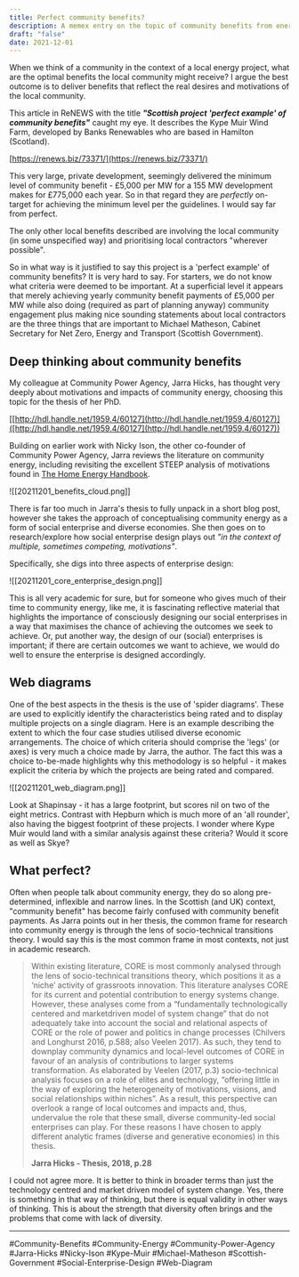 ```yaml
---
title: Perfect community benefits?
description: A memex entry on the topic of community benefits from energy projects
draft: "false"
date: 2021-12-01
---
```


When we think of a community in the context of a local energy project, what are the optimal benefits the local community might receive? I argue the best outcome is to deliver benefits that reflect the real desires and motivations of the local community.

This article in ReNEWS with the title **_"Scottish project 'perfect example' of community benefits"_** caught my eye. It describes the Kype Muir Wind Farm, developed by Banks Renewables who are based in Hamilton (Scotland).

[https://renews.biz/73371/](https://renews.biz/73371/)

This very large, private development, seemingly delivered the minimum level of community benefit - £5,000 per MW for a 155 MW development makes for £775,000 each year. So in that regard they are _perfectly_ on-target for achieving the minimum level per the guidelines. I would say far from perfect.

The only other local benefits described are involving the local community (in some unspecified way) and prioritising local contractors "wherever possible".

So in what way is it justified to say this project is a 'perfect example' of community benefits? It is very hard to say. For starters, we do not know what criteria were deemed to be important. At a superficial level it appears that merely achieving yearly community benefit payments of £5,000 per MW while also doing (required as part of planning anyway) community engagement plus making nice sounding statements about local contractors are the three things that are important to Michael Matheson, Cabinet Secretary for Net Zero, Energy and Transport (Scottish Government).

## Deep thinking about community benefits

My colleague at Community Power Agency, Jarra Hicks, has thought very deeply about motivations and impacts of community energy, choosing this topic for the thesis of her PhD.

[[http://hdl.handle.net/1959.4/60127](http://hdl.handle.net/1959.4/60127)]([http://hdl.handle.net/1959.4/60127](http://hdl.handle.net/1959.4/60127))

Building on earlier work with Nicky Ison, the other co-founder of Community Power Agency, Jarra reviews the literature on community energy, including revisiting the excellent STEEP analysis of motivations found in [The Home Energy Handbook](https://tomnockolds.com/2021/10/12/a-fast-and-fair-transition-to-clean-energy/).

![[20211201_benefits_cloud.png]]

There is far too much in Jarra's thesis to fully unpack in a short blog post, however she takes the approach of conceptualising community energy as a form of social enterprise and diverse economies. She then goes on to research/explore how social enterprise design plays out _"in the context of multiple, sometimes competing, motivations"_.

Specifically, she digs into three aspects of enterprise design:

![[20211201_core_enterprise_design.png]]

This is all very academic for sure, but for someone who gives much of their time to community energy, like me, it is fascinating reflective material that highlights the importance of consciously designing our social enterprises in a way that maximises the chance of achieving the outcomes we seek to achieve. Or, put another way, the design of our (social) enterprises is important; if there are certain outcomes we want to achieve, we would do well to ensure the enterprise is designed accordingly.

## Web diagrams

One of the best aspects in the thesis is the use of 'spider diagrams'. These are used to explicitly identify the characteristics being rated and to display multiple projects on a single diagram. Here is an example describing the extent to which the four case studies utilised diverse economic arrangements. The choice of which criteria should comprise the 'legs' (or axes) is very much a choice made by Jarra, the author. The fact this was a choice to-be-made highlights why this methodology is so helpful - it makes explicit the criteria by which the projects are being rated and compared.

![[20211201_web_diagram.png]]

Look at Shapinsay - it has a large footprint, but scores nil on two of the eight metrics. Contrast with Hepburn which is much more of an 'all rounder', also having the biggest footprint of these projects. I wonder where Kype Muir would land with a similar analysis against these criteria? Would it score as well as Skye?

## What perfect?

Often when people talk about community energy, they do so along pre-determined, inflexible and narrow lines. In the Scottish (and UK) context, "community benefit" has become fairly confused with community benefit payments. As Jarra points out in her thesis, the common frame for research into community energy is through the lens of socio-technical transitions theory. I would say this is the most common frame in most contexts, not just in academic research.

> Within existing literature, CORE is most commonly analysed through the lens of socio-technical transitions theory, which positions it as a ‘niche’ activity of grassroots innovation. This literature analyses CORE for its current and potential contribution to energy systems change. However, these analyses come from a “fundamentally technologically centered and marketdriven model of system change” that do not adequately take into account the social and relational aspects of CORE or the role of power and politics in change processes (Chilvers and Longhurst 2016, p.588; also Veelen 2017). As such, they tend to downplay community dynamics and local-level outcomes of CORE in favour of an analysis of contributions to larger systems transformation. As elaborated by Veelen (2017, p.3) socio-technical analysis focuses on a role of elites and technology, “offering little in the way of exploring the heterogeneity of motivations, visions, and social relationships within niches”. As a result, this perspective can overlook a range of local outcomes and impacts and, thus, undervalue the role that these small, diverse community-led social enterprises can play. For these reasons I have chosen to apply different analytic frames (diverse and generative economies) in this thesis.
> 
> **Jarra Hicks - Thesis, 2018, p.28**

I could not agree more. It is better to think in broader terms than just the technology centred and market driven model of system change. Yes, there is something in that way of thinking, but there is equal validity in other ways of thinking. This is about the strength that diversity often brings and the problems that come with lack of diversity.

---
#Community-Benefits #Community-Energy #Community-Power-Agency #Jarra-Hicks #Nicky-Ison #Kype-Muir #Michael-Matheson #Scottish-Government #Social-Enterprise-Design #Web-Diagram 
